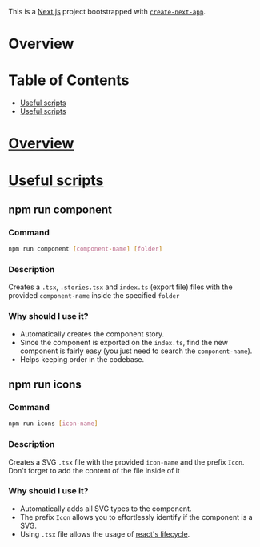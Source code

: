 This is a [Next.js](https://nextjs.org/) project bootstrapped with [`create-next-app`](https://github.com/vercel/next.js/tree/canary/packages/create-next-app).

# Overview

# Table of Contents

- [Useful scripts](#overview 'Go to overview')
- [Useful scripts](#useful-scripts 'Go to useful-scripts')

# [Overview](#overview 'Go to overview')

# [Useful scripts](#useful-scripts 'Go to useful-scripts')

## npm run component

### Command

```sh
npm run component [component-name] [folder]
```

### Description

Creates a `.tsx`, `.stories.tsx` and `index.ts` (export file) files with the provided `component-name` inside the specified `folder`

### Why should I use it?

- Automatically creates the component story.
- Since the component is exported on the `index.ts`, find the new component is fairly easy (you just need to search the `component-name`).
- Helps keeping order in the codebase.

## npm run icons

### Command

```sh
npm run icons [icon-name]
```

### Description

Creates a SVG `.tsx` file with the provided `icon-name` and the prefix `Icon`. Don't forget to add the content of the file inside of it

### Why should I use it?

- Automatically adds all SVG types to the component.
- The prefix `Icon` allows you to effortlessly identify if the component is a SVG.
- Using `.tsx` file allows the usage of [react's lifecycle](https://reactjs.org/docs/state-and-lifecycle.html).
